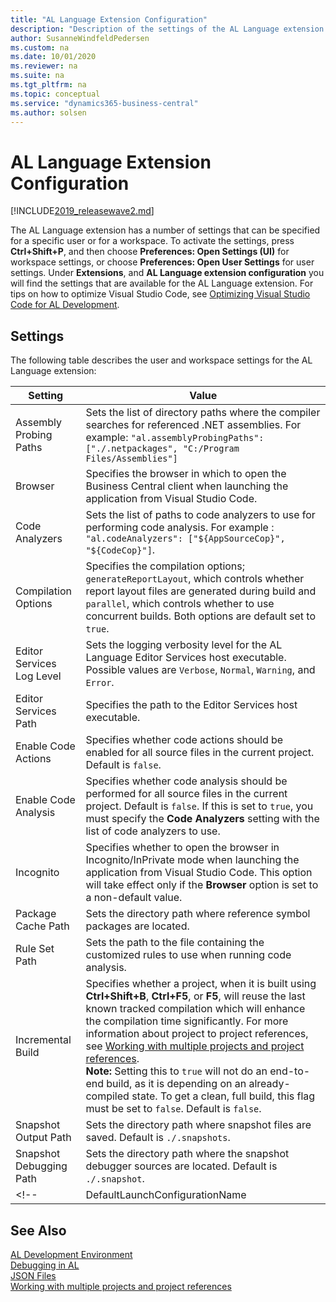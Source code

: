 ```yaml
---
title: "AL Language Extension Configuration"
description: "Description of the settings of the AL Language extension in Business Central."
author: SusanneWindfeldPedersen
ms.custom: na
ms.date: 10/01/2020
ms.reviewer: na
ms.suite: na
ms.tgt_pltfrm: na
ms.topic: conceptual
ms.service: "dynamics365-business-central"
ms.author: solsen
---
```


# AL Language Extension Configuration

[!INCLUDE[2019_releasewave2.md](../includes/2019_releasewave2.md)]

The AL Language extension has a number of settings that can be specified for a specific user or for a workspace. To activate the settings, press **Ctrl+Shift+P**, and then choose **Preferences: Open Settings (UI)** for workspace settings, or choose **Preferences: Open User Settings** for user settings. Under **Extensions**, and **AL Language extension configuration** you will find the settings that are available for the AL Language extension. For tips on how to optimize Visual Studio Code, see [Optimizing Visual Studio Code for AL Development](devenv-optimize-visual-studio-code.md).

## Settings
The following table describes the user and workspace settings for the AL Language extension:

|Setting|Value|
|-------|-----|
|Assembly Probing Paths|Sets the list of directory paths where the compiler searches for referenced .NET assemblies. For example: `"al.assemblyProbingPaths": ["./.netpackages", "C:/Program Files/Assemblies"]`|
|Browser|Specifies the browser in which to open the Business Central client when launching the application from Visual Studio Code.|
|Code Analyzers|Sets the list of paths to code analyzers to use for performing code analysis. For example : `"al.codeAnalyzers": ["${AppSourceCop}", "${CodeCop}"]`.|
|Compilation Options|Specifies the compilation options; `generateReportLayout`, which controls whether report layout files are generated during build and `parallel`, which controls whether to use concurrent builds. Both options are default set to `true`.|
|Editor Services Log Level|Sets the logging verbosity level for the AL Language Editor Services host executable. Possible values are `Verbose`, `Normal`, `Warning`, and `Error`.|
|Editor Services Path|Specifies the path to the Editor Services host executable.|
|Enable Code Actions|Specifies whether code actions should be enabled for all source files in the current project. Default is `false`.|
|Enable Code Analysis|Specifies whether code analysis should be performed for all source files in the current project. Default is `false`. If this is set to `true`, you must specify the **Code Analyzers** setting with the list of code analyzers to use.|
|Incognito|Specifies whether to open the browser in Incognito/InPrivate mode when launching the application from Visual Studio Code. This option will take effect only if the **Browser** option is set to a non-default value.|
|Package Cache Path|Sets the directory path where reference symbol packages are located.|
|Rule Set Path|Sets the path to the file containing the customized rules to use when running code analysis.|
|Incremental Build| Specifies whether a project, when it is built using **Ctrl+Shift+B**, **Ctrl+F5**, or **F5**, will reuse the last known tracked compilation which will enhance the compilation time significantly. For more information about project to project references, see [Working with multiple projects and project references](devenv-work-workspace-projects-references.md). <br> **Note:** Setting this to `true` will not do an end-to-end build, as it is depending on an already-compiled state. To get a clean, full build, this flag must be set to `false`. Default is `false`.|
|Snapshot Output Path|Sets the directory path where snapshot files are saved. Default is `./.snapshots`.|
|Snapshot Debugging Path|Sets the directory path where the snapshot debugger sources are located. Default is `./.snapshot`.|
<!-- |DefaultLaunchConfigurationName|Specifies the setting for resolving a server name. If this is set then all scenarios that need to resolve a server name will use this configuration setting.<br><br> For example, using the **Go to definition** option, if this server name is not specified, a list will be displayed to select a configuration from, which will be used going forward to resolve the server name and possibly provide symbolic information in the DAL file. To change that, specify the `DefaultLaunchConfigurationName`setting.<br> Another example is **Download symbols**; if there are multiple debug configurations, the specified `DefaultLaunchConfigurationName` will be used to resolve the server name and download symbols. If the server name is not specified, a list will be displayed to select a configuration from.| -->

## See Also

[AL Development Environment](devenv-reference-overview.md)  
[Debugging in AL](devenv-debugging.md)  
[JSON Files](devenv-json-files.md)  
[Working with multiple projects and project references](devenv-work-workspace-projects-references.md)  